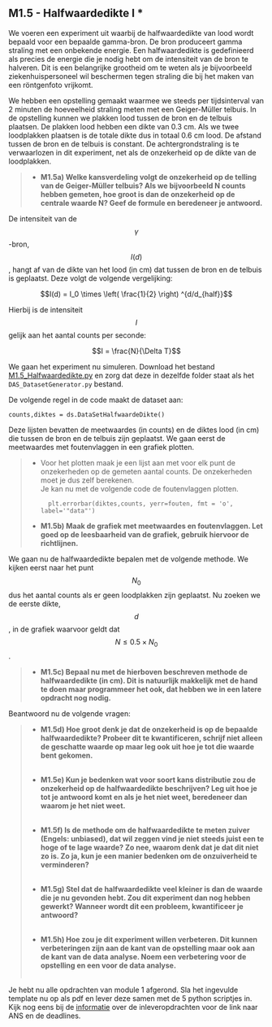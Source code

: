 ## M1.5 - Halfwaardedikte I *
<!--REF\label{/opdrachten-module-1/halfwaardedikte}-->
<!--voor 2022: 
- In het nakijkmodel bij 5e voeg het antwoord toe: Je hebt er goed over nagedacht, maar het antwoord is toch fout.
- Bij laatste vraag, verander het woord opstelling in experiment -->

We voeren een experiment uit waarbij de halfwaardedikte van lood wordt bepaald voor een bepaalde gamma-bron. De bron produceert gamma straling met een onbekende energie. Een halfwaardedikte is gedefinieerd als precies de energie die je nodig hebt om de intensiteit van de bron te halveren. Dit is een belangrijke grootheid om te weten als je bijvoorbeeld ziekenhuispersoneel wil beschermen tegen straling die bij het maken van een röntgenfoto vrijkomt.


We hebben een opstelling gemaakt waarmee we steeds per tijdsinterval van 2 minuten de hoeveelheid straling meten met een Geiger-Müller telbuis. In de opstelling kunnen we plakken lood tussen de bron en de telbuis plaatsen. De plakken lood hebben een dikte van 0.3 cm. Als we twee loodplakken plaatsen is de totale dikte dus in totaal 0.6 cm lood. De afstand tussen de bron en de telbuis is constant. De achtergrondstraling is te verwaarlozen in dit experiment, net als de onzekerheid op de dikte van de loodplakken. 

<!--XX als het nog lukt een plaatje maken-->

> - **M1.5a) Welke kansverdeling volgt de onzekerheid op de telling van de Geiger-Müller telbuis? Als we bijvoorbeeld N counts hebben gemeten, hoe groot is dan de onzekerheid op de centrale waarde N? Geef de formule en beredeneer je antwoord.**

De intensiteit van de $$\gamma$$-bron, $$I(d)$$, hangt af van de dikte van het lood (in cm) dat tussen de bron en de telbuis is geplaatst. Deze volgt de volgende vergelijking:


$$I(d) = I_0 \times \left( \frac{1}{2} \right) ^{d/d_{half}}$$

Hierbij is de intensiteit $$I$$ gelijk aan het aantal counts per seconde: 

$$I = \frac{N}{\Delta T}$$

We gaan het experiment nu simuleren. Download het bestand [M1.5_Halfwaardedikte.py](https://das.mprog.nl/course/12%20Opdrachten%20Module%201/50%20Halfwaardedikte/M1.5_Halfwaardedikte.py) en zorg dat deze in dezelfde folder staat als het `DAS_DatasetGenerator.py` bestand. 

De volgende regel in de code maakt de dataset aan: 

	counts,diktes = ds.DataSetHalfwaardeDikte()

Deze lijsten bevatten de meetwaardes (in counts) en de diktes lood (in cm) die tussen de bron en de telbuis zijn geplaatst. We gaan eerst de meetwaardes met foutenvlaggen in een grafiek plotten.

> - Voor het plotten maak je een lijst aan met voor elk punt de onzekerheden op de gemeten aantal counts. De onzekerheden moet je dus zelf berekenen. <br>
>  Je kan nu met de volgende code de foutenvlaggen plotten.
> 
>         plt.errorbar(diktes,counts, yerr=fouten, fmt = 'o', label='"data"')
>
> - **M1.5b) Maak de grafiek met meetwaardes en foutenvlaggen. Let goed op de leesbaarheid van de grafiek, gebruik hiervoor de richtlijnen.**

We gaan nu de halfwaardedikte bepalen met de volgende methode. We kijken eerst naar het punt $$N_0$$ dus het aantal counts als er geen loodplakken zijn geplaatst. Nu zoeken we de eerste dikte, $$d$$, in de grafiek waarvoor geldt dat $$N\leq 0.5 \times N_0$$.

> - **M1.5c) Bepaal nu met de hierboven beschreven methode de halfwaardedikte (in cm). Dit is natuurlijk makkelijk met de hand te doen maar programmeer het ook, dat hebben we in een latere opdracht nog nodig.**

Beantwoord nu de volgende vragen:

> - **M1.5d) Hoe groot denk je dat de onzekerheid is op de bepaalde halfwaardedikte? Probeer dit te kwantificeren, schrijf niet alleen de geschatte waarde op maar leg ook uit hoe je tot die waarde bent gekomen.**<br><br>
>
> - **M1.5e) Kun je bedenken wat voor soort kans distributie zou de onzekerheid op de halfwaardedikte beschrijven? Leg uit hoe je tot je antwoord komt en als je het niet weet, beredeneer dan waarom je het niet weet.**<br><br>
> 
> - **M1.5f) Is de methode om de halfwaardedikte te meten zuiver (Engels: unbiased), dat wil zeggen vind je niet steeds juist een te hoge of te lage waarde? Zo nee, waarom denk dat je dat dit niet zo is. Zo ja, kun je een manier bedenken om de onzuiverheid te verminderen?**<br><br>
>
> - **M1.5g) Stel dat de halfwaardedikte veel kleiner is dan de waarde die je nu gevonden hebt. Zou dit experiment dan nog hebben gewerkt? Wanneer wordt dit een probleem, kwantificeer je antwoord?**<br><br>
> 
> - **M1.5h) Hoe zou je dit experiment willen verbeteren. Dit kunnen verbeteringen zijn aan de kant van de opstelling maar ook aan de kant van de data analyse. Noem een verbetering voor de opstelling en een voor de data analyse.**<br><br>

<!--COMMENT\iffalse-->

Je hebt nu alle opdrachten van module 1 afgerond. Sla het ingevulde template nu op als pdf en lever deze samen met de 5 python scriptjes in. Kijk nog eens bij de [informatie](/informatie/inleveropdrachten) over de inleveropdrachten voor de link naar ANS en de deadlines.

<!--COMMENT\fi-->